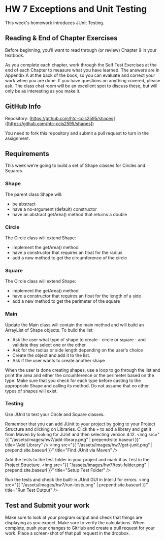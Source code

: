 ---
---
# HW 7 Exceptions and Unit Testing
This week's homework introduces JUnit Testing.

## Reading & End of Chapter Exercises
Before beginning, you’ll want to read through (or review) Chapter 9 in your textbook.

As you complete each chapter, work through the Self Test Exercises at the end of each Chapter to measure what you have learned. The answers are in Appendix A at the back of the book, so you can evaluate and correct your work when you are done. If you have questions on anything covered, please ask. The class chat room will be an excellent spot to discuss these, but will only be as interesting as you make it.

## GitHub Info
Repository:  [https://github.com/htc-ccis2595/shapes]([https://github.com/htc-ccis2595/shapes])

You need to fork this repository and submit a pull request to turn in the assignment.  


## Requirements
This week we're going to build a set of Shape classes for Circles and Squares.  

### Shape
The parent class Shape will:

- be abstract
- have a no-argument (default) constructor
- have an abstract getArea() method that returns a double


### Circle
The Circle class will extend Shape:

- implement the getArea() method
- have a constructor that requires an float for the radius
- add a new method to get the circumference of the circle


### Square
The Circle class will extend Shape:

- implement the getArea() method
- have a constructor that requires an float for the length of a side
- add a new method to get the perimeter of the square


### Main
Update the Main class will contain the main method and will build an ArrayList of Shape objects.  To build the list:

- Ask the user what type of shape to create - circle or square - and validate they select one or the other
- Ask for the radius or side length depending on the user's choice
- Create the object and add it to the list.
- Ask if the user wants to create another shape

When the user is done creating shapes, use a loop to go through the list and print the area and either the circumference or the perimeter based on the type.  Make sure that you check for each type before casting to the appropriate Shape and calling its method.  Do not assume that no other types of shapes will exist.

### Testing
Use JUnit to test your Circle and Square classes.  

Remember that you can add JUnit to your project by going to your Project Structure and clicking on Libraries.  Click the + to add a library and get it from Maven by looking for JUnit and then selecting version 4.12.
<img src="{{ "/assets/images/hw7/add-library.png" | prepend:site.baseurl }}" title="Add Library" />
<img src="{{ "/assets/images/hw7/get-junit.png" | prepend:site.baseurl }}" title="Find JUnit via Maven" />


Add the tests to the test folder in your project and mark it as Test in the Project Structure.
<img src="{{ "/assets/images/hw7/test-folder.png" | prepend:site.baseurl }}" title="Setup Test Folder" />

Run the tests and check the built-in JUnit GUI in InteliJ for errors.
<img src="{{ "/assets/images/hw7/run-tests.png" | prepend:site.baseurl }}" title="Run Test Output" />

## Test and Submit your work
Make sure to look at your program output and check that things are displaying as you expect.  Make sure to verify the calculations. When complete, push your changes to GitHub and create a pull request for your work.  Place a screen-shot of that pull request in the dropbox.
